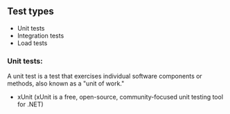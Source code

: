 ## Test types
- Unit tests
- Integration tests
- Load tests

### Unit tests:

A unit test is a test that exercises individual software components or methods, also known as a "unit of work."
  - xUnit (xUnit is a free, open-source, community-focused unit testing tool for .NET)



















